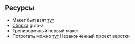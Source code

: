 ## Ресурсы
* Макет был взят [тут](https://psdrepo.com/free-psd/technology-website-template-freebie/)
* [Cборка](https://github.com/andreyalexeich/gulp-pug-starter/) gulp-a 
* Тренировочный первый макет
* Потрогать можно [тут](https://serene-ptolemy-ca5fb7.netlify.app)
Незаконченный проект верстки
